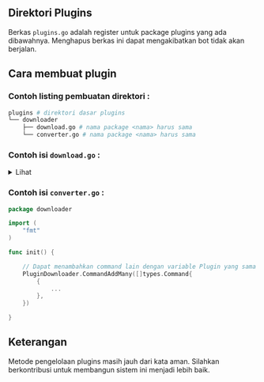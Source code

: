 ## Direktori Plugins
Berkas `plugins.go` adalah register untuk package plugins yang ada dibawahnya. Menghapus berkas ini dapat mengakibatkan bot tidak akan berjalan.

## Cara membuat plugin
### Contoh listing pembuatan direktori :
```sh
plugins # direktori dasar plugins
└── downloader 
    ├── download.go # nama package <nama> harus sama
    └── converter.go # nama package <nama> harus sama
```

### Contoh isi `download.go` :

<details>
<summary>Lihat</summary>

```go
package downloader // harus sama dengan nama direktori

import (
	"log"
	"main/core/types"
	"main/core/whats"
	"main/core/validators"
	"main/plugins"
	"log"

	waProto "go.mau.fi/whatsmeow/binary/proto"
	"google.golang.org/protobuf/proto"

	"go.mau.fi/whatsmeow"
	"go.mau.fi/whatsmeow/types/events"
)

var PluginDownloader = plugins.Add("App Downloader", validators.ValidateFromeMe)

func init() {
    PluginDownloader.SetDisable() // jika ingin menonaktifkannya

	PluginDownloader.CommandAddMany([]types.Command{
		{
			Cmd:         []string{".wget", ".wg"},
			Description: "Download file",
			Usage:       "{cmd} url",
			Execute:     commandWget,

			// Jika di set true command tidak akan di eksekusi
			Disable: false,

			// Jika di set true maka tidak akan diperiksa kecocokan command
			// Langsung di ekseskusi tanpa dicek dengan Cmd yang ada diatas
			Passed: false,
		},
	})
}

func commandWget(pattern string, args []string, cmd types.Command, event *events.Message, ctx *waProto.ContextInfo, client *whatsmeow.Client) error {

    var msg = &waProto.Message{}
    var resp, err = whats.SendMessage(event.Info.Chat, msg, client)
    
    log.Println(resp)

	return err
}
```

</details>


### Contoh isi `converter.go` :
```go
package downloader

import (
    "fmt"
)

func init() {

    // Dapat menambahkan command lain dengan variable Plugin yang sama
    PluginDownloader.CommandAddMany([]types.Command{
        {
            ...
        },
    })

}

```


## Keterangan
Metode pengelolaan plugins masih jauh dari kata aman. Silahkan berkontribusi untuk membangun sistem ini menjadi lebih baik.